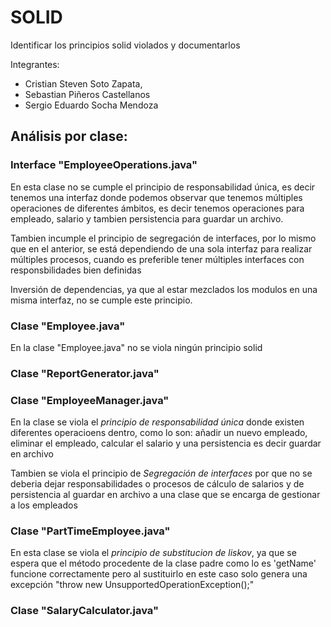 
# SOLID

Identificar los principios solid violados y documentarlos

Integrantes: 
+ Cristian Steven Soto Zapata,
+ Sebastian Piñeros Castellanos
+ Sergio Eduardo Socha Mendoza


## Análisis por clase:

### Interface "EmployeeOperations.java"

En esta clase no se cumple el principio de responsabilidad única, es decir tenemos una interfaz donde podemos observar que tenemos múltiples operaciones de diferentes ámbitos, es decir tenemos operaciones para empleado, salario y tambien persistencia para guardar un archivo.

Tambien incumple el principio de segregación de interfaces, por lo mismo que en el anterior, se está dependiendo de una sola interfaz para realizar múltiples procesos, cuando es preferible tener múltiples interfaces con responsbilidades bien definidas

Inversión de dependencias, ya que al estar mezclados los modulos en una misma interfaz, no se cumple este principio.

### Clase "Employee.java"

En la clase "Employee.java" no se viola ningún principio solid

### Clase "ReportGenerator.java"



### Clase "EmployeeManager.java"

En la clase  se viola el _principio de responsabilidad única_ donde existen diferentes operacioens dentro, como lo son: añadir un nuevo empleado, eliminar el empleado, calcular el salario y una persistencia es decir guardar en archivo

Tambien se viola el principio de _Segregación de interfaces_ por que no se deberia dejar responsabilidades o procesos de cálculo de salarios y de persistencia al guardar en archivo a una clase que se encarga de gestionar a los empleados

### Clase "PartTimeEmployee.java"

En esta clase se viola el _principio de substitucion de liskov_, ya que se espera que el método procedente de la clase padre como lo es 'getName' funcione correctamente pero al sustituirlo en este caso solo genera una excepción "throw new UnsupportedOperationException();"

### Clase "SalaryCalculator.java"



